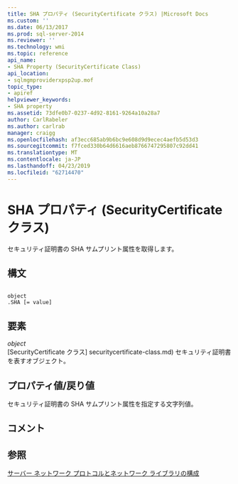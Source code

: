 ```yaml
---
title: SHA プロパティ (SecurityCertificate クラス) |Microsoft Docs
ms.custom: ''
ms.date: 06/13/2017
ms.prod: sql-server-2014
ms.reviewer: ''
ms.technology: wmi
ms.topic: reference
api_name:
- SHA Property (SecurityCertificate Class)
api_location:
- sqlmgmproviderxpsp2up.mof
topic_type:
- apiref
helpviewer_keywords:
- SHA property
ms.assetid: 73dfe0b7-0237-4d92-8161-9264a10a28a7
author: CarlRabeler
ms.author: carlrab
manager: craigg
ms.openlocfilehash: af3ecc685ab9b6bc9e608d9d9ecec4aefb5d53d3
ms.sourcegitcommit: f7fced330b64d6616aeb8766747295807c92dd41
ms.translationtype: MT
ms.contentlocale: ja-JP
ms.lasthandoff: 04/23/2019
ms.locfileid: "62714470"
---
```

# <a name="sha-property-securitycertificate-class"></a>SHA プロパティ (SecurityCertificate クラス)
  セキュリティ証明書の SHA サムプリント属性を取得します。  
  
## <a name="syntax"></a>構文  
  
```  
  
object  
.SHA [= value]  
```  
  
## <a name="parts"></a>要素  
 *object*  
 [SecurityCertificate クラス] securitycertificate-class.md) セキュリティ証明書を表すオブジェクト。  
  
## <a name="property-valuereturn-value"></a>プロパティ値/戻り値  
 セキュリティ証明書の SHA サムプリント属性を指定する文字列値。  
  
## <a name="remarks"></a>コメント  
  
## <a name="see-also"></a>参照  
 [サーバー ネットワーク プロトコルとネットワーク ライブラリの構成](https://msdn.microsoft.com/library/ms177485\(v=sql.100\).aspx)  
  
  
